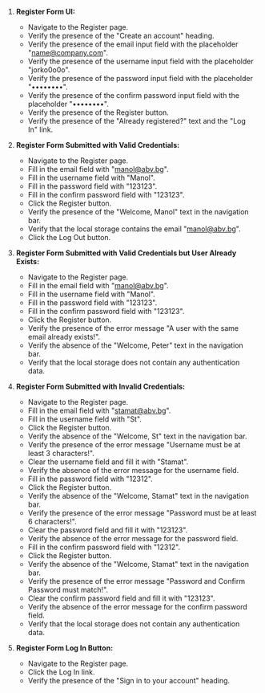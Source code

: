 1. **Register Form UI:**
   - Navigate to the Register page.
   - Verify the presence of the "Create an account" heading.
   - Verify the presence of the email input field with the placeholder "name@company.com".
   - Verify the presence of the username input field with the placeholder "jorko0o0o".
   - Verify the presence of the password input field with the placeholder "••••••••".
   - Verify the presence of the confirm password input field with the placeholder "••••••••".
   - Verify the presence of the Register button.
   - Verify the presence of the "Already registered?" text and the "Log In" link.

2. **Register Form Submitted with Valid Credentials:**
   - Navigate to the Register page.
   - Fill in the email field with "manol@abv.bg".
   - Fill in the username field with "Manol".
   - Fill in the password field with "123123".
   - Fill in the confirm password field with "123123".
   - Click the Register button.
   - Verify the presence of the "Welcome, Manol" text in the navigation bar.
   - Verify that the local storage contains the email "manol@abv.bg".
   - Click the Log Out button.

3. **Register Form Submitted with Valid Credentials but User Already Exists:**
   - Navigate to the Register page.
   - Fill in the email field with "manol@abv.bg".
   - Fill in the username field with "Manol".
   - Fill in the password field with "123123".
   - Fill in the confirm password field with "123123".
   - Click the Register button.
   - Verify the presence of the error message "A user with the same email already exists!".
   - Verify the absence of the "Welcome, Peter" text in the navigation bar.
   - Verify that the local storage does not contain any authentication data.

4. **Register Form Submitted with Invalid Credentials:**
   - Navigate to the Register page.
   - Fill in the email field with "stamat@abv.bg".
   - Fill in the username field with "St".
   - Click the Register button.
   - Verify the absence of the "Welcome, St" text in the navigation bar.
   - Verify the presence of the error message "Username must be at least 3 characters!".
   - Clear the username field and fill it with "Stamat".
   - Verify the absence of the error message for the username field.
   - Fill in the password field with "12312".
   - Click the Register button.
   - Verify the absence of the "Welcome, Stamat" text in the navigation bar.
   - Verify the presence of the error message "Password must be at least 6 characters!".
   - Clear the password field and fill it with "123123".
   - Verify the absence of the error message for the password field.
   - Fill in the confirm password field with "12312".
   - Click the Register button.
   - Verify the absence of the "Welcome, Stamat" text in the navigation bar.
   - Verify the presence of the error message "Password and Confirm Password must match!".
   - Clear the confirm password field and fill it with "123123".
   - Verify the absence of the error message for the confirm password field.
   - Verify that the local storage does not contain any authentication data.

5. **Register Form Log In Button:**
   - Navigate to the Register page.
   - Click the Log In link.
   - Verify the presence of the "Sign in to your account" heading.